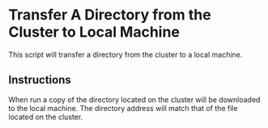 # Transfer A Directory from the Cluster to Local Machine

This script will transfer a directory from the cluster to a local machine.

## Instructions

When run a copy of the directory located on the cluster will be downloaded to the local machine. The directory address will match that of the file located on the cluster.
